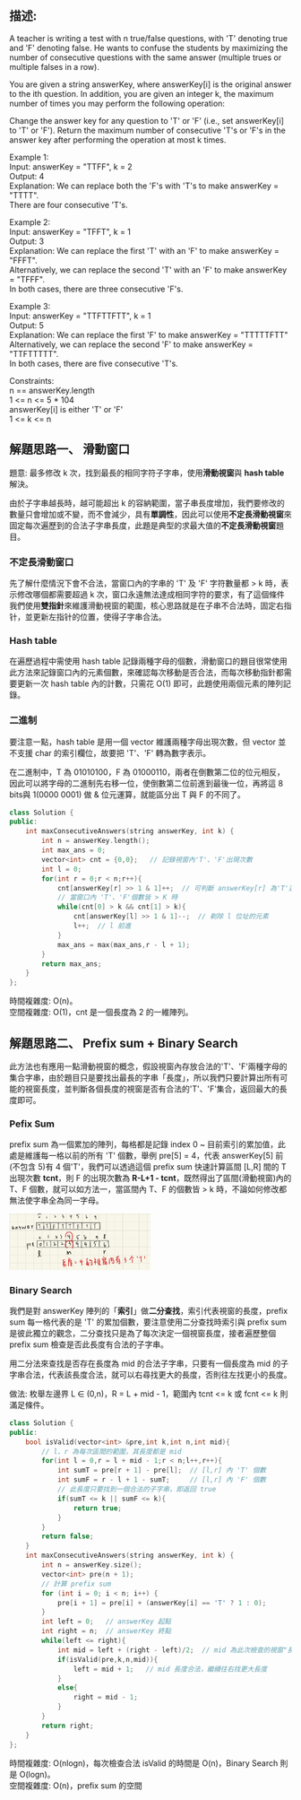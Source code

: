 ## 描述:
A teacher is writing a test with n true/false questions, with 'T' denoting true and 'F' denoting false. He wants to confuse the students by maximizing the number of consecutive questions with the same answer (multiple trues or multiple falses in a row).

You are given a string answerKey, where answerKey[i] is the original answer to the ith question. In addition, you are given an integer k, the maximum number of times you may perform the following operation:

Change the answer key for any question to 'T' or 'F' (i.e., set answerKey[i] to 'T' or 'F').
Return the maximum number of consecutive 'T's or 'F's in the answer key after performing the operation at most k times.  

Example 1:  
Input: answerKey = "TTFF", k = 2  
Output: 4  
Explanation: We can replace both the 'F's with 'T's to make answerKey = "TTTT".  
There are four consecutive 'T's.  

Example 2:  
Input: answerKey = "TFFT", k = 1  
Output: 3  
Explanation: We can replace the first 'T' with an 'F' to make answerKey = "FFFT".  
Alternatively, we can replace the second 'T' with an 'F' to make answerKey = "TFFF".  
In both cases, there are three consecutive 'F's.  

Example 3:  
Input: answerKey = "TTFTTFTT", k = 1  
Output: 5  
Explanation: We can replace the first 'F' to make answerKey = "TTTTTFTT"  
Alternatively, we can replace the second 'F' to make answerKey = "TTFTTTTT".   
In both cases, there are five consecutive 'T's.  

Constraints:   
n == answerKey.length  
1 <= n <= 5 * 104  
answerKey[i] is either 'T' or 'F'  
1 <= k <= n

## 解題思路一、 滑動窗口
題意: 最多修改 k 次，找到最長的相同字符子字串，使用**滑動視窗**與 **hash table** 解決。  

由於子字串越長時，越可能超出 k 的容納範圍，當子串長度增加，我們要修改的數量只會增加或不變，而不會減少，具有**單調性**，因此可以使用**不定長滑動視窗**來固定每次遍歷到的合法子字串長度，此題是典型的求最大值的**不定長滑動視窗**題目。  

### 不定長滑動窗口
先了解什麼情況下會不合法，當窗口內的字串的 'T' 及 'F' 字符數量都 > k 時，表示修改哪個都需要超過 k 次，窗口永遠無法達成相同字符的要求，有了這個條件我們使用**雙指針**來維護滑動視窗的範圍，核心思路就是在子串不合法時，固定右指针，並更新左指针的位置，使得子字串合法。  

### Hash table  
在遍歷過程中需使用 hash table 記錄兩種字母的個數，滑動窗口的題目很常使用此方法來記錄窗口內的元素個數，來確認每次移動是否合法，而每次移動指針都需要更新一次 hash table 內的計數，只需花 O(1) 即可，此題使用兩個元素的陣列記錄。

### 二進制  
要注意一點，hash table 是用一個 vector 維護兩種字母出現次數，但 vector 並不支援 char 的索引欄位，故要把 'T'、'F' 轉為數字表示。  

在二進制中，T 為 01010100，F 為 01000110，兩者在倒數第二位的位元相反，因此可以將字母的二進制先右移一位，使倒數第二位前進到最後一位，再將這 8 bits與 1(0000 0001) 做 & 位元運算，就能區分出 T 與 F 的不同了。

```C++
class Solution {
public:
    int maxConsecutiveAnswers(string answerKey, int k) {
        int n = answerKey.length();
        int max_ans = 0;
        vector<int> cnt = {0,0};   // 記錄視窗內'T'、'F'出現次數
        int l = 0;
        for(int r = 0;r < n;r++){
            cnt[answerKey[r] >> 1 & 1]++;  // 可判斷 answerKey[r] 為'T'還是'F'
            // 當窗口內 'T'、'F'個數皆 > K 時
            while(cnt[0] > k && cnt[1] > k){
                cnt[answerKey[l] >> 1 & 1]--;  // 剃除 l 位址的元素
                l++;  // l 前進
            }
            max_ans = max(max_ans,r - l + 1);
        }
        return max_ans;
    }
};
```
時間複雜度: O(n)。  
空間複雜度: O(1)，cnt 是一個長度為 2 的一維陣列。

## 解題思路二、 Prefix sum + Binary Search
此方法也有應用一點滑動視窗的概念，假設視窗內存放合法的'T'、'F'兩種字母的集合字串，由於題目只是要找出最長的字串「長度」，所以我們只要計算出所有可能的視窗長度，並判斷各個長度的視窗是否有合法的'T'、'F'集合，返回最大的長度即可。  

### Pefix Sum
prefix sum 為一個累加的陣列，每格都是記錄 index 0 ~ 目前索引的累加值，此處是維護每一格以前的所有 'T' 個數，舉例 pre[5] = 4，代表 answerKey[5] 前(不包含 5)有 4 個'T'，我們可以透過這個 prefix sum 快速計算區間 [L,R] 間的 T 出現次數 **tcnt**，則 F 的出現次數為 **R-L+1 - tcnt**，既然得出了區間(滑動視窗)內的 T、F 個數，就可以如方法一，當區間內 T、F 的個數皆 > k 時，不論如何修改都無法使字串全為同一字母。  

<img src="image-2.png" style="width:50%; height:auto;">    

### Binary Search
我們是對 answerKey 陣列的「**索引**」做**二分查找**，索引代表視窗的長度，prefix sum 每一格代表的是 'T' 的累加個數，要注意使用二分查找時索引與 prefix sum 是彼此獨立的觀念，二分查找只是為了每次決定一個視窗長度，接者遍歷整個 prefix sum 檢查是否此長度有合法的子字串。  

用二分法來查找是否存在長度為 mid 的合法子字串，只要有一個長度為 mid 的子字串合法，代表該長度合法，就可以右尋找更大的長度，否則往左找更小的長度。  

做法: 枚舉左邊界 L ∈ (0,n)，R = L + mid - 1，範圍內 tcnt <= k 或 fcnt <= k 則滿足條件。

```C++
class Solution {
public:
    bool isValid(vector<int> &pre,int k,int n,int mid){
        // l、r 為每次區間的範圍，其長度都是 mid
        for(int l = 0,r = l + mid - 1;r < n;l++,r++){
            int sumT = pre[r + 1] - pre[l];  // [l,r] 內 'T' 個數
            int sumF = r - l + 1 - sumT;     // [l,r] 內 'F' 個數
            // 此長度只要找到一個合法的子字串，即返回 true
            if(sumT <= k || sumF <= k){
                return true;
            }
        }
        return false;
    }
    int maxConsecutiveAnswers(string answerKey, int k) {
        int n = answerKey.size();
        vector<int> pre(n + 1);
        // 計算 prefix sum 
        for (int i = 0; i < n; i++) {
            pre[i + 1] = pre[i] + (answerKey[i] == 'T' ? 1 : 0);
        }
        int left = 0;   // answerKey 起點
        int right = n;  // answerKey 終點
        while(left <= right){
            int mid = left + (right - left)/2;  // mid 為此次檢查的視窗"長度"
            if(isValid(pre,k,n,mid)){
                left = mid + 1;   // mid 長度合法，繼續往右找更大長度
            }
            else{
                right = mid - 1;
            }
        }
        return right;
    }
};
```
時間複雜度: O(nlogn)，每次檢查合法 isValid 的時間是 O(n)，Binary Search 則是 O(logn)。  
空間複雜度: O(n)，prefix sum 的空間




